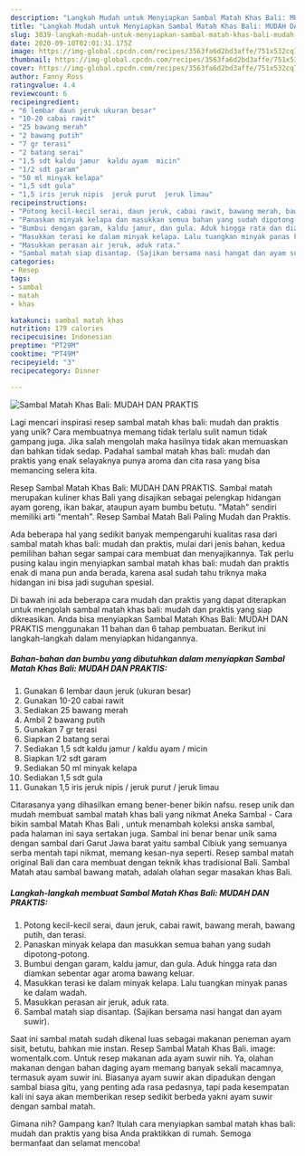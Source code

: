 ```yaml
---
description: "Langkah Mudah untuk Menyiapkan Sambal Matah Khas Bali: MUDAH DAN PRAKTIS yang Menggugah Selera"
title: "Langkah Mudah untuk Menyiapkan Sambal Matah Khas Bali: MUDAH DAN PRAKTIS yang Menggugah Selera"
slug: 3039-langkah-mudah-untuk-menyiapkan-sambal-matah-khas-bali-mudah-dan-praktis-yang-menggugah-selera
date: 2020-09-10T02:01:31.175Z
image: https://img-global.cpcdn.com/recipes/3563fa6d2bd3affe/751x532cq70/sambal-matah-khas-bali-mudah-dan-praktis-foto-resep-utama.jpg
thumbnail: https://img-global.cpcdn.com/recipes/3563fa6d2bd3affe/751x532cq70/sambal-matah-khas-bali-mudah-dan-praktis-foto-resep-utama.jpg
cover: https://img-global.cpcdn.com/recipes/3563fa6d2bd3affe/751x532cq70/sambal-matah-khas-bali-mudah-dan-praktis-foto-resep-utama.jpg
author: Fanny Ross
ratingvalue: 4.4
reviewcount: 6
recipeingredient:
- "6 lembar daun jeruk ukuran besar"
- "10-20 cabai rawit"
- "25 bawang merah"
- "2 bawang putih"
- "7 gr terasi"
- "2 batang serai"
- "1,5 sdt kaldu jamur  kaldu ayam  micin"
- "1/2 sdt garam"
- "50 ml minyak kelapa"
- "1,5 sdt gula"
- "1,5 iris jeruk nipis  jeruk purut  jeruk limau"
recipeinstructions:
- "Potong kecil-kecil serai, daun jeruk, cabai rawit, bawang merah, bawang putih, dan terasi."
- "Panaskan minyak kelapa dan masukkan semua bahan yang sudah dipotong-potong."
- "Bumbui dengan garam, kaldu jamur, dan gula. Aduk hingga rata dan diamkan sebentar agar aroma bawang keluar."
- "Masukkan terasi ke dalam minyak kelapa. Lalu tuangkan minyak panas ke dalam wadah."
- "Masukkan perasan air jeruk, aduk rata."
- "Sambal matah siap disantap. (Sajikan bersama nasi hangat dan ayam suwir)."
categories:
- Resep
tags:
- sambal
- matah
- khas

katakunci: sambal matah khas 
nutrition: 179 calories
recipecuisine: Indonesian
preptime: "PT29M"
cooktime: "PT49M"
recipeyield: "3"
recipecategory: Dinner

---
```



![Sambal Matah Khas Bali: MUDAH DAN PRAKTIS](https://img-global.cpcdn.com/recipes/3563fa6d2bd3affe/751x532cq70/sambal-matah-khas-bali-mudah-dan-praktis-foto-resep-utama.jpg)

Lagi mencari inspirasi resep sambal matah khas bali: mudah dan praktis yang unik? Cara membuatnya memang tidak terlalu sulit namun tidak gampang juga. Jika salah mengolah maka hasilnya tidak akan memuaskan dan bahkan tidak sedap. Padahal sambal matah khas bali: mudah dan praktis yang enak selayaknya punya aroma dan cita rasa yang bisa memancing selera kita.

Resep Sambal Matah Khas Bali: MUDAH DAN PRAKTIS. Sambal matah merupakan kuliner khas Bali yang disajikan sebagai pelengkap hidangan ayam goreng, ikan bakar, ataupun ayam bumbu betutu. &#34;Matah&#34; sendiri memiliki arti &#34;mentah&#34;. Resep Sambal Matah Bali Paling Mudah dan Praktis.

Ada beberapa hal yang sedikit banyak mempengaruhi kualitas rasa dari sambal matah khas bali: mudah dan praktis, mulai dari jenis bahan, kedua pemilihan bahan segar sampai cara membuat dan menyajikannya. Tak perlu pusing kalau ingin menyiapkan sambal matah khas bali: mudah dan praktis enak di mana pun anda berada, karena asal sudah tahu triknya maka hidangan ini bisa jadi suguhan spesial.


Di bawah ini ada beberapa cara mudah dan praktis yang dapat diterapkan untuk mengolah sambal matah khas bali: mudah dan praktis yang siap dikreasikan. Anda bisa menyiapkan Sambal Matah Khas Bali: MUDAH DAN PRAKTIS menggunakan 11 bahan dan 6 tahap pembuatan. Berikut ini langkah-langkah dalam menyiapkan hidangannya.

<!--inarticleads1-->

##### Bahan-bahan dan bumbu yang dibutuhkan dalam menyiapkan Sambal Matah Khas Bali: MUDAH DAN PRAKTIS:

1. Gunakan 6 lembar daun jeruk (ukuran besar)
1. Gunakan 10-20 cabai rawit
1. Sediakan 25 bawang merah
1. Ambil 2 bawang putih
1. Gunakan 7 gr terasi
1. Siapkan 2 batang serai
1. Sediakan 1,5 sdt kaldu jamur / kaldu ayam / micin
1. Siapkan 1/2 sdt garam
1. Sediakan 50 ml minyak kelapa
1. Sediakan 1,5 sdt gula
1. Gunakan 1,5 iris jeruk nipis / jeruk purut / jeruk limau


Citarasanya yang dihasilkan emang bener-bener bikin nafsu. resep unik dan mudah membuat sambal matah khas bali yang nikmat Aneka Sambal - Cara bikin sambal Matah Khas Bali , untuk menambah koleksi anska sambal, pada halaman ini saya sertakan juga. Sambal ini benar benar unik sama dengan sambal dari Garut Jawa barat yaitu sambal Cibiuk yang semuanya serba mentah tapi nikmat, memang kesan-nya seperti. Resep sambal matah original Bali dan cara membuat dengan teknik khas tradisional Bali. Sambal Matah atau sambal bawang matah, adalah olahan segar masakan khas Bali. 

<!--inarticleads2-->

##### Langkah-langkah membuat Sambal Matah Khas Bali: MUDAH DAN PRAKTIS:

1. Potong kecil-kecil serai, daun jeruk, cabai rawit, bawang merah, bawang putih, dan terasi.
1. Panaskan minyak kelapa dan masukkan semua bahan yang sudah dipotong-potong.
1. Bumbui dengan garam, kaldu jamur, dan gula. Aduk hingga rata dan diamkan sebentar agar aroma bawang keluar.
1. Masukkan terasi ke dalam minyak kelapa. Lalu tuangkan minyak panas ke dalam wadah.
1. Masukkan perasan air jeruk, aduk rata.
1. Sambal matah siap disantap. (Sajikan bersama nasi hangat dan ayam suwir).


Saat ini sambal matah sudah dikenal luas sebagai makanan peneman ayam sisit, betutu, bahkan mie instan. Resep Sambal Matah Khas Bali. image: womentalk.com. Untuk resep makanan ada ayam suwir nih. Ya, olahan makanan dengan bahan daging ayam memang banyak sekali macamnya, termasuk ayam suwir ini. Biasanya ayam suwir akan dipadukan dengan sambal biasa gitu, yang penting ada rasa pedasnya, tapi pada kesempatan kali ini saya akan memberikan resep sedikit berbeda yakni ayam suwir dengan sambal matah. 

Gimana nih? Gampang kan? Itulah cara menyiapkan sambal matah khas bali: mudah dan praktis yang bisa Anda praktikkan di rumah. Semoga bermanfaat dan selamat mencoba!
